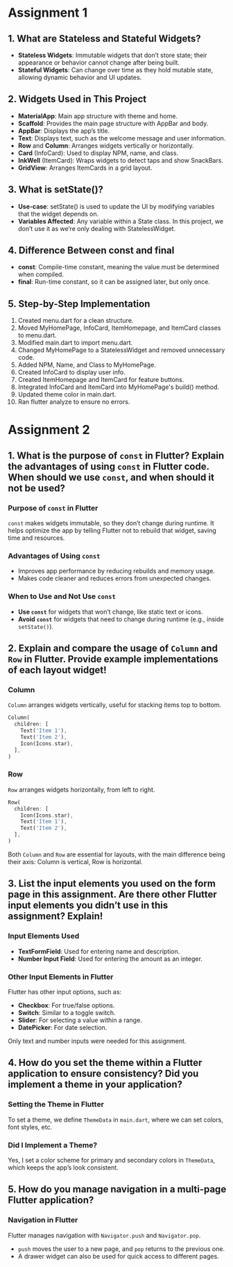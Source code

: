# Assignment 1

## 1. What are Stateless and Stateful Widgets?
- **Stateless Widgets**: Immutable widgets that don’t store state; their appearance or behavior cannot change after being built.
- **Stateful Widgets**: Can change over time as they hold mutable state, allowing dynamic behavior and UI updates.

## 2. Widgets Used in This Project
- **MaterialApp**: Main app structure with theme and home.
- **Scaffold**: Provides the main page structure with AppBar and body.
- **AppBar**: Displays the app’s title.
- **Text**: Displays text, such as the welcome message and user information.
- **Row** and **Column**: Arranges widgets vertically or horizontally.
- **Card** (InfoCard): Used to display NPM, name, and class.
- **InkWell** (ItemCard): Wraps widgets to detect taps and show SnackBars.
- **GridView**: Arranges ItemCards in a grid layout.

## 3. What is setState()?
- **Use-case**: setState() is used to update the UI by modifying variables that the widget depends on.
- **Variables Affected**: Any variable within a State class. In this project, we don’t use it as we’re only dealing with StatelessWidget.

## 4. Difference Between const and final
- **const**: Compile-time constant, meaning the value must be determined when compiled.
- **final**: Run-time constant, so it can be assigned later, but only once.

## 5. Step-by-Step Implementation
1. Created menu.dart for a clean structure.
2. Moved MyHomePage, InfoCard, ItemHomepage, and ItemCard classes to menu.dart.
3. Modified main.dart to import menu.dart.
4. Changed MyHomePage to a StatelessWidget and removed unnecessary code.
5. Added NPM, Name, and Class to MyHomePage.
6. Created InfoCard to display user info.
7. Created ItemHomepage and ItemCard for feature buttons.
8. Integrated InfoCard and ItemCard into MyHomePage's build() method.
9. Updated theme color in main.dart.
10. Ran flutter analyze to ensure no errors.

# Assignment 2

## 1. What is the purpose of `const` in Flutter? Explain the advantages of using `const` in Flutter code. When should we use `const`, and when should it not be used?

### Purpose of `const` in Flutter
`const` makes widgets immutable, so they don’t change during runtime. It helps optimize the app by telling Flutter not to rebuild that widget, saving time and resources.

### Advantages of Using `const`
- Improves app performance by reducing rebuilds and memory usage.
- Makes code cleaner and reduces errors from unexpected changes.

### When to Use and Not Use `const`
- **Use `const`** for widgets that won’t change, like static text or icons.
- **Avoid `const`** for widgets that need to change during runtime (e.g., inside `setState()`).

## 2. Explain and compare the usage of `Column` and `Row` in Flutter. Provide example implementations of each layout widget!

### Column
`Column` arranges widgets vertically, useful for stacking items top to bottom.

```dart
Column(
  children: [
    Text('Item 1'),
    Text('Item 2'),
    Icon(Icons.star),
  ],
)
```

### Row
`Row` arranges widgets horizontally, from left to right.

```dart
Row(
  children: [
    Icon(Icons.star),
    Text('Item 1'),
    Text('Item 2'),
  ],
)
```

Both `Column` and `Row` are essential for layouts, with the main difference being their axis: Column is vertical, Row is horizontal.

## 3. List the input elements you used on the form page in this assignment. Are there other Flutter input elements you didn’t use in this assignment? Explain!

### Input Elements Used
- **TextFormField**: Used for entering name and description.
- **Number Input Field**: Used for entering the amount as an integer.

### Other Input Elements in Flutter
Flutter has other input options, such as:
- **Checkbox**: For true/false options.
- **Switch**: Similar to a toggle switch.
- **Slider**: For selecting a value within a range.
- **DatePicker**: For date selection.

Only text and number inputs were needed for this assignment.

## 4. How do you set the theme within a Flutter application to ensure consistency? Did you implement a theme in your application?

### Setting the Theme in Flutter
To set a theme, we define `ThemeData` in `main.dart`, where we can set colors, font styles, etc.

### Did I Implement a Theme?
Yes, I set a color scheme for primary and secondary colors in `ThemeData`, which keeps the app’s look consistent.

## 5. How do you manage navigation in a multi-page Flutter application?

### Navigation in Flutter
Flutter manages navigation with `Navigator.push` and `Navigator.pop`.  
- `push` moves the user to a new page, and `pop` returns to the previous one.
- A drawer widget can also be used for quick access to different pages.
```
